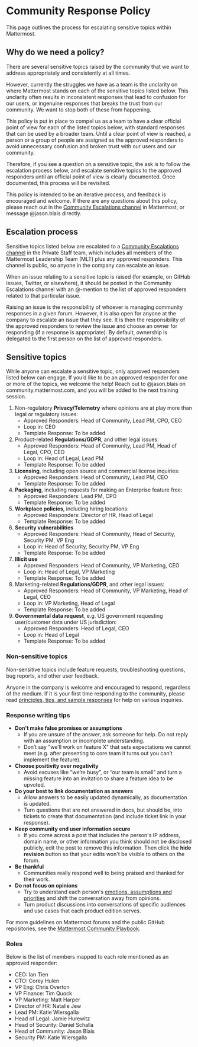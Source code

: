 # Community Response Policy

This page outlines the process for escalating sensitive topics within Mattermost.

## Why do we need a policy?

There are several sensitive topics raised by the community that we want to address appropriately and consistently at all times.

However, currently the struggles we have as a team is the unclarity on where Mattermost stands on each of the sensitive topics listed below. This unclarity often results in inconsistent responses that lead to confusion for our users, or ingenuine responses that breaks the trust from our community. We want to stop both of these from happening.

This policy is put in place to compel us as a team to have a clear official point of view for each of the listed topics below, with standard responses that can be used by a broader team. Until a clear point of view is reached, a person or a group of people are assigned as the approved responders to avoid unnecessary confusion and broken trust with our users and our community.

Therefore, if you see a question on a sensitive topic, the ask is to follow the escalation process below, and escalate sensitive topics to the approved responders until an official point of view is clearly documented. Once documented, this process will be revisited.

This policy is intended to be an iterative process, and feedback is encouraged and welcome. If there are any questions about this policy, please reach out in the [Community Escalations channel](https://community.mattermost.com/private-core/channels/community-escalations) in Mattermost, or message @jason.blais directly.

## Escalation process

Sensitive topics listed below are escalated to a [Community Escalations channel](https://community.mattermost.com/private-core/channels/community-escalations) in the Private Staff team, which includes all members of the Mattermost Leadership Team \(MLT\) plus any approved responders. This channel is public, so anyone in the company can escalate an issue.

When an issue relating to a sensitive topic is raised \(for example, on GitHub issues, Twitter, or elsewhere\), it should be posted in the Community Escalations channel with an @-mention to the list of approved responders related to that particular issue.

Raising an issue is the responsibility of whoever is managing community responses in a given forum. However, it is also open for anyone at the company to escalate an issue that they see. It is then the responsibility of the approved responders to review the issue and choose an owner for responding \(if a response is appropriate\). By default, ownership is delegated to the first person on the list of approved responders.

## Sensitive topics

While anyone can escalate a sensitive topic, only approved responders listed below can engage. If you’d like to be an approved responder for one or more of the topics, we welcome the help! Reach out to @jason.blais on community.mattermost.com, and you will be added to the next training session.

1. Non-regulatory **Privacy/Telemetry** where opinions are at play more than legal or regulatory issues:
   * Approved Responders: Head of Community, Lead PM, CPO, CEO
   * Loop in: CEO
   * Template Response: To be added
2. Product-related **Regulations/GDPR**, and other legal issues:
   * Approved Responders: Head of Community, Lead PM, Head of Legal, CPO, CEO
   * Loop in: Head of Legal, Lead PM
   * Template Response: To be added
3. **Licensing**, including open source and commercial license inquiries:
   * Approved Responders: Head of Community, Lead PM, CEO
   * Template Response: To be added
4. **Packaging**, including requests for making an Enterprise feature free:
   * Approved Responders: Lead PM, CPO
   * Template Response: To be added
5. **Workplace policies**, including hiring locations:
   * Approved Responders: Director of HR, Head of Legal
   * Template Response: To be added
6. **Security vulnerabilities**
   * Approved Responders: Head of Community, Head of Security, Security PM, VP Eng
   * Loop in: Head of Security, Security PM, VP Eng
   * Template Response: To be added
7. **Illicit use**
   * Approved Responders: Head of Community, VP Marketing, CEO
   * Loop in: Head of Legal, VP Marketing
   * Template Response: To be added
8. Marketing-related **Regulations/GDPR**, and other legal issues:
   * Approved Responders: Head of Community, VP Marketing, Head of Legal, CEO
   * Loop in: VP Marketing, Head of Legal
   * Template Response: To be added
9. **Governmental data request**, e.g. US government requesting user/customer data under US jurisdiction:
   * Approved Responders: Head of Legal, CEO
   * Loop in: Head of Legal
   * Template Response: To be added

### Non-sensitive topics

Non-sensitive topics include feature requests, troubleshooting questions, bug reports, and other user feedback.

Anyone in the company is welcome and encouraged to respond, regardless of the medium. If it is your first time responding to the community, please read [principles, tips, and sample responses](https://docs.mattermost.com/process/community-guidelines.html#mattermost-community-forums) for help on various inquiries.

### Response writing tips

* **Don't make false promises or assumptions**
  * If you are unsure of the answer, ask someone for help. Do not reply with an assumption or incomplete understanding.
  * Don’t say "we’ll work on feature X" that sets expectations we cannot meet \(e.g. after presenting to core team it turns out you can’t implement the feature\).
* **Choose positivity over negativity**
  * Avoid excuses like “we’re busy”, or “our team is small” and turn a missing feature into an invitation to share a feature idea to be upvoted.
* **Do your best to link documentation as answers**
  * Allow answers to be easily updated dynamically, as documentation is updated.
  * Turn questions that are not answered in docs, but should be, into tickets to create that documentation \(and include ticket link in your response\).
* **Keep community end user information secure**
  * If you come across a post that includes the person's IP address, domain name, or other information you think should not be disclosed publicly, edit the post to remove this information. Then click the **hide revision** button so that your edits won't be visible to others on the forum.
* **Be thankful**
  * Communities really respond well to being praised and thanked for their work.
* **Do not focus on opinions**
  * Try to understand each person's [emotions, assumptions and priorities](https://handbook.mattermost.com/company/about-mattermost/mindsets#emotion-assumption-and-priority) and shift the conversation away from opinions.
  * Turn product discussions into conversations of specific audiences and use cases that each product edition serves.

For more guidelines on Mattermost forums and the public GitHub repositories, see the [Mattermost Community Playbook](https://handbook.mattermost.com/contributors/contributors/community-playbook#mattermost-community-forums).

### Roles

Below is the list of members mapped to each role mentioned as an approved responder:

* CEO: Ian Tien
* CTO: Corey Hulen
* VP Eng: Chris Overton
* VP Finance: Tim Quock
* VP Marketing: Matt Harper
* Director of HR: Natalie Jew
* Lead PM: Katie Wiersgalla
* Head of Legal: Jamie Hurewitz
* Head of Security: Daniel Schalla
* Head of Community: Jason Blais
* Security PM: Katie Wiersgalla
